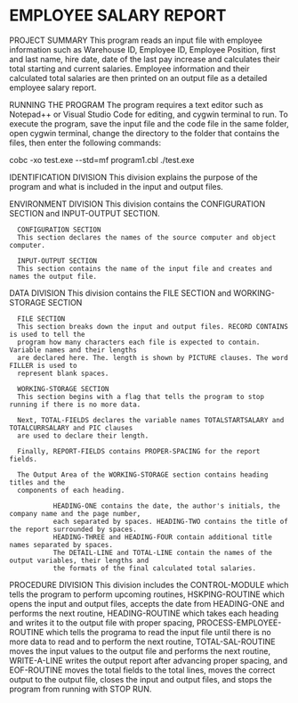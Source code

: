 # EMPLOYEE SALARY REPORT

PROJECT SUMMARY
This program reads an input file with employee information such as Warehouse ID, Employee ID,
Employee Position, first and last name, hire date, date of the last pay increase and calculates 
their total starting and current salaries. Employee information and their calculated total salaries 
are then printed on an output file as a detailed employee salary report.

RUNNING THE PROGRAM
The program requires a text editor such as Notepad++ or Visual Studio Code for editing, and cygwin terminal to run.
To execute the program, save the input file and the code file in the same folder, open cygwin terminal, 
change the directory to the folder that contains the files, then enter the following commands:

cobc -xo test.exe --std=mf program1.cbl
./test.exe

IDENTIFICATION DIVISION
This division explains the purpose of the program and what is included in the input and output files.

ENVIRONMENT DIVISION
This division contains the CONFIGURATION SECTION and INPUT-OUTPUT SECTION.

      CONFIGURATION SECTION
      This section declares the names of the source computer and object computer.

      INPUT-OUTPUT SECTION
      This section contains the name of the input file and creates and names the output file.

DATA DIVISION
This division contains the FILE SECTION and WORKING-STORAGE SECTION

      FILE SECTION
      This section breaks down the input and output files. RECORD CONTAINS is used to tell the 
      program how many characters each file is expected to contain. Variable names and their lengths 
      are declared here. The. length is shown by PICTURE clauses. The word FILLER is used to 
      represent blank spaces.

      WORKING-STORAGE SECTION
      This section begins with a flag that tells the program to stop running if there is no more data.

      Next, TOTAL-FIELDS declares the variable names TOTALSTARTSALARY and TOTALCURRSALARY and PIC clauses 
      are used to declare their length.

      Finally, REPORT-FIELDS contains PROPER-SPACING for the report fields.

      The Output Area of the WORKING-STORAGE section contains heading titles and the
      components of each heading. 

               HEADING-ONE contains the date, the author's initials, the company name and the page number,
               each separated by spaces. HEADING-TWO contains the title of the report surrounded by spaces.
               HEADING-THREE and HEADING-FOUR contain additional title names separated by spaces.
               The DETAIL-LINE and TOTAL-LINE contain the names of the output variables, their lengths and 
               the formats of the final calculated total salaries.
               
PROCEDURE DIVISION
This division includes the CONTROL-MODULE which tells the program to perform upcoming routines, HSKPING-ROUTINE which opens the input and output files, accepts the date from HEADING-ONE and performs the next routine, HEADING-ROUTINE which takes each heading and writes it to the output file with proper spacing, PROCESS-EMPLOYEE-ROUTINE which tells the programa to read the input file until there is no more data to read and to perform the next routine, TOTAL-SAL-ROUTINE moves the input values to the output file and performs the next routine, WRITE-A-LINE writes the output report after advancing proper spacing, and EOF-ROUTINE moves the total fields to the total lines, moves the correct output to the output file, closes the input and output files, and stops the program from running with STOP RUN.
               



